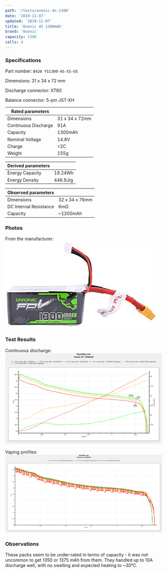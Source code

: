 ```yaml
---
path: '/tests/ovonic-4s-1300'
date: '2019-11-07'
updated: '2019-11-07'
title: 'Ovonic 4S 1300mAh'
brand: 'Ovonic'
capacity: 1300
cells: 4
---
```


### Specifications

Part number: `B420 YS1300-4S-XS-US`

Dimensions: 31 x 34 x 72 mm

Discharge connector: XT60

Balance connector: 5-pin JST-XH

| Rated parameters     |                |
| -------------------- | -------------- |
| Dimensions           | 31 x 34 x 72mm |
| Continuous Discharge | 91A            |
| Capacity             | 1300mAh        |
| Nominal Voltage      | 14.8V          |
| Charge               | <2C            |
| Weight               | 155g           |

| Derived parameters |          |
| ------------------ | -------- |
| Energy Capacity    | 19.24Wh  |
| Energy Density     | 446.9J/g |

| Observed parameters    |                |
| ---------------------- | -------------- |
| Dimensions             | 32 x 34 x 76mm |
| DC Internal Resistance | 6m&ohm;        |
| Capacity               | ~1200mAh       |

### Photos

From the manufacturer: ![battery](../images/ovonic-4s-1300-mfg.jpg)

### Test Results

Continuous discharge: ![Test Results](../images/tests/ovonic-4s-1300-continuous.png)

Vaping profiles: ![Test Results](../images/tests/ovonic-4s-1300-profiles.png)

### Observations

These packs seem to be under-rated in terms of capacity - it was not uncommon to get 1350 or 1375 mAh from them. They handled up to 10A discharge well, with no swelling and expected heating to ~30&deg;C.

